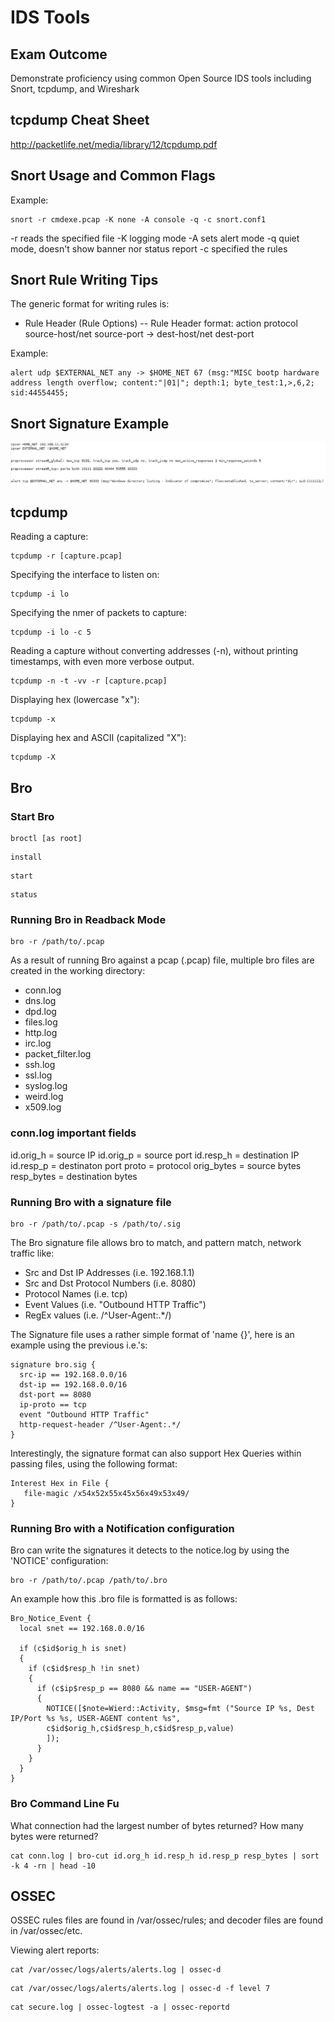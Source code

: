 # IDS Tools

## Exam Outcome

Demonstrate proficiency using common Open Source IDS tools including Snort, tcpdump, and Wireshark

## tcpdump Cheat Sheet

http://packetlife.net/media/library/12/tcpdump.pdf

## Snort Usage and Common Flags

Example:
```
snort -r cmdexe.pcap -K none -A console -q -c snort.conf1
```

-r reads the specified file
-K logging mode
-A sets alert mode
-q quiet mode, doesn't show banner nor status report
-c specified the rules

## Snort Rule Writing Tips

The generic format for writing rules is:

- Rule Header (Rule Options)
-- Rule Header format: action protocol source-host/net source-port -> dest-host/net dest-port

Example:

```
alert udp $EXTERNAL_NET any -> $HOME_NET 67 (msg:"MISC bootp hardware address length overflow; content:"|01|"; depth:1; byte_test:1,>,6,2; sid:44554455;
```

## Snort Signature Example

![Snort Sig Example](../screenshots/snort-sig-example.PNG?raw=true "Snort Sig Example")

## tcpdump

Reading a capture:

```
tcpdump -r [capture.pcap]
```

Specifying the interface to listen on:

```
tcpdump -i lo
```

Specifying the nmer of packets to capture:

```
tcpdump -i lo -c 5
```

Reading a capture without converting addresses (-n), without printing timestamps, with even more verbose output.

```
tcpdump -n -t -vv -r [capture.pcap]
```

Displaying hex (lowercase "x"):

```
tcpdump -x
```

Displaying hex and ASCII (capitalized "X"):

```
tcpdump -X
```

## Bro

### Start Bro

```
broctl [as root]
```

```
install
```

```
start
```

```
status
```

### Running Bro in Readback Mode

```
bro -r /path/to/.pcap
```

As a result of running Bro against a pcap (.pcap) file, multiple bro files are created in the working directory:

* conn.log
* dns.log
* dpd.log
* files.log
* http.log
* irc.log
* packet_filter.log
* ssh.log
* ssl.log
* syslog.log
* weird.log
* x509.log

### conn.log important fields

id.orig_h = source IP
id.orig_p = source port
id.resp_h = destination IP
id.resp_p = destinaton port
proto = protocol
orig_bytes = source bytes
resp_bytes = destination bytes

### Running Bro with a signature file

```
bro -r /path/to/.pcap -s /path/to/.sig
```
The Bro signature file allows bro to match, and pattern match, network traffic like:
   - Src and Dst IP Addresses (i.e. 192.168.1.1)
   - Src and Dst Protocol Numbers (i.e. 8080)
   - Protocol Names (i.e. tcp)
   - Event Values (i.e. "Outbound HTTP Traffic")
   - RegEx values (i.e. /^User-Agent:.*/)

The Signature file uses a rather simple format of 'name {<values>}', here is an example using the previous i.e.'s:
```
signature bro.sig {
  src-ip == 192.168.0.0/16
  dst-ip == 192.168.0.0/16
  dst-port == 8080
  ip-proto == tcp
  event "Outbound HTTP Traffic"
  http-request-header /^User-Agent:.*/
}
```

Interestingly, the signature format can also support Hex Queries within passing files, using the following format:
```
Interest Hex in File {
   file-magic /x54x52x55x45x56x49x53x49/
}
```

### Running Bro with a Notification configuration

Bro can write the signatures it detects to the notice.log by using the 'NOTICE' configuration:

```
bro -r /path/to/.pcap /path/to/.bro
```

An example how this .bro file is formatted is as follows:
```
Bro_Notice_Event {
  local snet == 192.168.0.0/16
  
  if (c$id$orig_h is snet)
  {
    if (c$id$resp_h !in snet)
    {
      if (c$ip$resp_p == 8080 && name == "USER-AGENT")
      {
        NOTICE([$note=Wierd::Activity, $msg=fmt ("Source IP %s, Dest IP/Port %s %s, USER-AGENT content %s",
        c$id$orig_h,c$id$resp_h,c$id$resp_p,value)
        ]);
      }
    }
  }
}
```

### Bro Command Line Fu

What connection had the largest number of bytes returned? How many bytes were returned?

```
cat conn.log | bro-cut id.org_h id.resp_h id.resp_p resp_bytes | sort -k 4 -rn | head -10
```

## OSSEC

OSSEC rules files are found in /var/ossec/rules; and decoder files are found in /var/ossec/etc.

Viewing alert reports:

```
cat /var/ossec/logs/alerts/alerts.log | ossec-d
```

```
cat /var/ossec/logs/alerts/alerts.log | ossec-d -f level 7
```

```
cat secure.log | ossec-logtest -a | ossec-reportd
```






